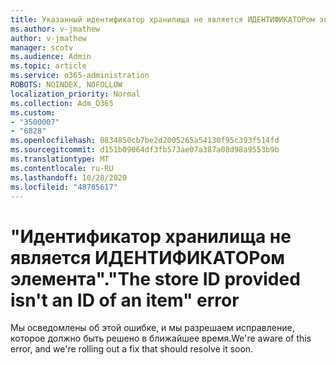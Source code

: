 ```yaml
---
title: Указанный идентификатор хранилища не является ИДЕНТИФИКАТОРом элемента
ms.author: v-jmathew
author: v-jmathew
manager: scotv
ms.audience: Admin
ms.topic: article
ms.service: o365-administration
ROBOTS: NOINDEX, NOFOLLOW
localization_priority: Normal
ms.collection: Adm_O365
ms.custom:
- "3500007"
- "6828"
ms.openlocfilehash: 0834850cb7be2d2005265a54130f95c393f514fd
ms.sourcegitcommit: d151b09064df3fb573ae07a387a08d98a9553b9b
ms.translationtype: MT
ms.contentlocale: ru-RU
ms.lasthandoff: 10/28/2020
ms.locfileid: "48785617"
---
```

# <a name="the-store-id-provided-isnt-an-id-of-an-item-error"></a><span data-ttu-id="3a263-102">"Идентификатор хранилища не является ИДЕНТИФИКАТОРом элемента".</span><span class="sxs-lookup"><span data-stu-id="3a263-102">"The store ID provided isn't an ID of an item" error</span></span>

<span data-ttu-id="3a263-103">Мы осведомлены об этой ошибке, и мы разрешаем исправление, которое должно быть решено в ближайшее время.</span><span class="sxs-lookup"><span data-stu-id="3a263-103">We're aware of this error, and we're rolling out a fix that should resolve it soon.</span></span>
